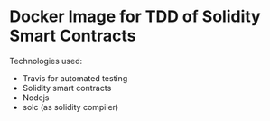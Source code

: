 # Docker Image for TDD of Solidity Smart Contracts
Technologies used:
- Travis for automated testing
- Solidity smart contracts
- Nodejs
- solc (as solidity compiler)

